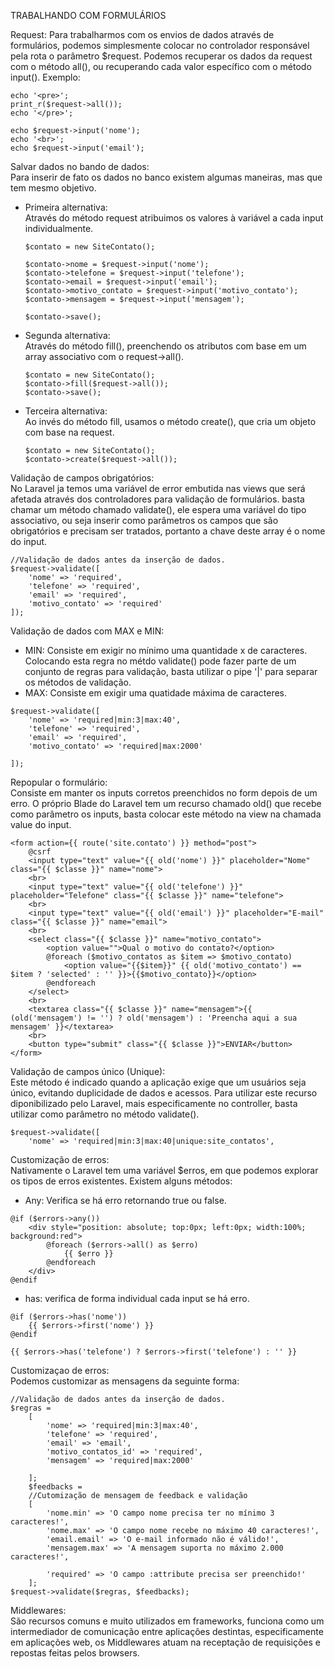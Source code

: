 TRABALHANDO COM FORMULÁRIOS

Request:
    Para trabalharmos com os envios de dados através de formulários, podemos simplesmente colocar no controlador
responsável pela rota o parâmetro $request.
    Podemos recuperar os dados da request com o método all(), ou recuperando cada valor específico com o método input().
Exemplo:
```
echo '<pre>';
print_r($request->all());
echo '</pre>';

echo $request->input('nome');
echo '<br>';
echo $request->input('email');
```

Salvar dados no bando de dados:<br>
    Para inserir de fato os dados no banco existem algumas maneiras, mas que tem mesmo objetivo. 
- Primeira alternativa:<br>
    Através do método request atribuimos os valores à variável a cada input individualmente.
    ```
    $contato = new SiteContato();

    $contato->nome = $request->input('nome');
    $contato->telefone = $request->input('telefone');
    $contato->email = $request->input('email');
    $contato->motivo_contato = $request->input('motivo_contato');
    $contato->mensagem = $request->input('mensagem');

    $contato->save();
    ```
- Segunda alternativa:<br>
    Através do método fill(), preenchendo os atributos com base em um array associativo com o request->all().
    ```
    $contato = new SiteContato();
    $contato->fill($request->all());
    $contato->save();
    ```
- Terceira alternativa:<br>
    Ao invés do método fill, usamos o método create(), que cria um objeto com base na request.
    ```
    $contato = new SiteContato();
    $contato->create($request->all());
    ```
Validação de campos obrigatórios: <br>
    No Laravel ja temos uma variável de error embutida nas views que será afetada através dos controladores
para validação de formulários.
    basta chamar um método chamado validate(), ele espera uma variável do tipo associativo, ou seja inserir como parâmetros os 
campos que são obrigatórios e precisam ser tratados, portanto a chave deste array é o nome do input.
```
//Validação de dados antes da inserção de dados.
$request->validate([
    'nome' => 'required',
    'telefone' => 'required',
    'email' => 'required',
    'motivo_contato' => 'required'
]);
```

Validação de dados com MAX e MIN: <br>
- MIN:
    Consiste em exigir no mínimo uma quantidade x de caracteres. Colocando esta regra no métdo validate() pode fazer
    parte de um conjunto de regras para validação, basta utilizar o pipe '|' para separar os métodos de validação.
- MAX:
    Consiste em exigir uma quatidade máxima de caracteres.
```
$request->validate([
    'nome' => 'required|min:3|max:40',
    'telefone' => 'required',
    'email' => 'required',
    'motivo_contato' => 'required|max:2000'

]);
```
Repopular o formulário:<br>
    Consiste em manter os inputs corretos preenchidos no form depois de um erro. O próprio Blade do Laravel tem um recurso
chamado old() que recebe como parâmetro os inputs, basta colocar este método na view na chamada value do input.
```
<form action={{ route('site.contato') }} method="post">
    @csrf
    <input type="text" value="{{ old('nome') }}" placeholder="Nome" class="{{ $classe }}" name="nome">
    <br>
    <input type="text" value="{{ old('telefone') }}" placeholder="Telefone" class="{{ $classe }}" name="telefone">
    <br>
    <input type="text" value="{{ old('email') }}" placeholder="E-mail" class="{{ $classe }}" name="email">
    <br>
    <select class="{{ $classe }}" name="motivo_contato">
        <option value="">Qual o motivo do contato?</option>
        @foreach ($motivo_contatos as $item => $motivo_contato)
            <option value="{{$item}}" {{ old('motivo_contato') == $item ? 'selected' : '' }}>{{$motivo_contato}}</option>
        @endforeach
    </select>
    <br>
    <textarea class="{{ $classe }}" name="mensagem">{{ (old('mensagem') != '') ? old('mensagem') : 'Preencha aqui a sua mensagem' }}</textarea>
    <br>
    <button type="submit" class="{{ $classe }}">ENVIAR</button>
</form>
```

Validação de campos único (Unique):<br>
    Este método é indicado quando a aplicação exige que um usuários seja único, evitando duplicidade de dados e acessos. Para
utilizar este recurso diponibilizado pelo Laravel, mais especificamente no controller, basta utilizar como parâmetro no método
validate().
```
$request->validate([
    'nome' => 'required|min:3|max:40|unique:site_contatos',
```
Customização de erros:<br>
    Nativamente o Laravel tem uma variável $erros, em que podemos explorar os tipos de erros existentes. Existem alguns métodos:

- Any: Verifica se há erro retornando true ou false.
```
@if ($errors->any())
    <div style="position: absolute; top:0px; left:0px; width:100%; background:red">
        @foreach ($errors->all() as $erro)
            {{ $erro }}
        @endforeach
    </div>
@endif
```
- has: verifica de forma individual cada input se há erro.
```
@if ($errors->has('nome'))
    {{ $errors->first('nome') }}
@endif
```
```
{{ $errors->has('telefone') ? $errors->first('telefone') : '' }}
```
Customizaçao de erros:<br>
    Podemos customizar as mensagens da seguinte forma:
```
//Validação de dados antes da inserção de dados.
$regras = 
    [
        'nome' => 'required|min:3|max:40',
        'telefone' => 'required',
        'email' => 'email',
        'motivo_contatos_id' => 'required',
        'mensagem' => 'required|max:2000'
        
    ];
    $feedbacks = 
    //Cutomização de mensagem de feedback e validação
    [
        'nome.min' => 'O campo nome precisa ter no mínimo 3 caracteres!',
        'nome.max' => 'O campo nome recebe no máximo 40 caracteres!',
        'email.email' => 'O e-mail informado não é válido!',
        'mensagem.max' => 'A mensagem suporta no máximo 2.000 caracteres!',
        
        'required' => 'O campo :attribute precisa ser preenchido!'
    ];
$request->validate($regras, $feedbacks);
```

Middlewares:<br>
    São recursos comuns e muito utilizados em frameworks, funciona como um intermediador de comunicação entre aplicações destintas,
especificamente em aplicações web, os Middlewares atuam na receptação de requisições e repostas feitas pelos browsers.
